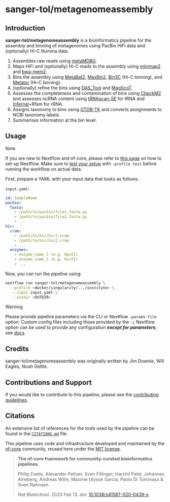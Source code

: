 # sanger-tol/metagenomeassembly

## Introduction

**sanger-tol/metagenomeassembly** is a bioinformatics pipeline for the assembly and binning of metagenomes
using PacBio HiFi data and (optionally) Hi-C Illumina data.

<!--  nf-core: Include a figure that guides the user through the major workflow steps. Many nf-core
     workflows use the "tube map" design for that. See https://nf-co.re/docs/contributing/design_guidelines#examples for examples.   -->

1. Assembles raw reads using [metaMDBG](https://github.com/GaetanBenoitDev/metaMDBG).
2. Maps HiFi and (optionally) Hi-C reads to the assembly using [minimap2](https://github.com/lh3/minimap2) and [bwa-mem2](https://github.com/bwa-mem2/bwa-mem2).
3. Bins the assembly using [MetaBat2](https://bitbucket.org/berkeleylab/metabat/src/master/), [MaxBin2](https://sourceforge.net/projects/maxbin2/), [Bin3C](https://github.com/cerebis/bin3C) (Hi-C binning), and [Metator](https://github.com/koszullab/metaTOR/) (Hi-C binning).
4. (optionally) refine the bins using [DAS_Tool](https://github.com/cmks/DAS_Tool) and [MagScoT](https://github.com/ikmb/MAGScoT).
5. Assesses the completeness and contamination of bins using [CheckM2](https://github.com/chklovski/CheckM2) and assesses ncRNA content using [tRNAscan-SE](https://github.com/UCSC-LoweLab/tRNAscan-SE) for tRNA and [Infernal](http://eddylab.org/infernal/)+Rfam for rRNA.
6. Assigns taxonomy to bins using [GTDB-TK](https://github.com/Ecogenomics/GTDBTk/) and converts assignments to NCBI taxonomy labels.
7. Summarises information at the bin level.

## Usage

> [!NOTE]
> If you are new to Nextflow and nf-core, please refer to [this page](https://nf-co.re/docs/usage/installation) on how to set-up Nextflow. Make sure to [test your setup](https://nf-co.re/docs/usage/introduction#how-to-run-a-pipeline) with `-profile test` before running the workflow on actual data.

First, prepare a YAML with your input data that looks as follows:

`input.yaml`:

```yaml
id: SampleName
pacbio:
  fasta:
    - /path/to/pacbio/file1.fasta.gz
    - /path/to/pacbio/file2.fasta.gz
    - ...
hic:
  cram:
    - /path/to/hic/hic1.cram
    - /path/to/hic/hic2.cram
    - ...
  enzymes:
    - enzyme_name_1 (e.g. DpnII)
    - enzyme_name_1 (e.g. HinfI)
    - ...
```

Now, you can run the pipeline using:

```bash
nextflow run sanger-tol/metagenomeassembly \
   -profile <docker/singularity/.../institute> \
   --input input.yaml \
   --outdir <OUTDIR>
```

> [!WARNING]
> Please provide pipeline parameters via the CLI or Nextflow `-params-file` option. Custom config files including those provided by the `-c` Nextflow option can be used to provide any configuration _**except for parameters**_; see [docs](https://nf-co.re/docs/usage/getting_started/configuration#custom-configuration-files).

## Credits

sanger-tol/metagenomeassembly was originally written by Jim Downie, Will Eagles, Noah Gettle.

<!-- We thank the following people for their extensive assistance in the development of this pipeline: -->

## Contributions and Support

If you would like to contribute to this pipeline, please see the [contributing guidelines](.github/CONTRIBUTING.md).

## Citations

<!-- TODO nf-core: Add citation for pipeline after first release. Uncomment lines below and update Zenodo doi and badge at the top of this file. -->
<!-- If you use sanger-tol/metagenomeassembly for your analysis, please cite it using the following doi: [10.5281/zenodo.XXXXXX](https://doi.org/10.5281/zenodo.XXXXXX) -->

<!-- TODO nf-core: Add bibliography of tools and data used in your pipeline -->

An extensive list of references for the tools used by the pipeline can be found in the [`CITATIONS.md`](CITATIONS.md) file.

This pipeline uses code and infrastructure developed and maintained by the [nf-core](https://nf-co.re) community, reused here under the [MIT license](https://github.com/nf-core/tools/blob/main/LICENSE).

> **The nf-core framework for community-curated bioinformatics pipelines.**
>
> Philip Ewels, Alexander Peltzer, Sven Fillinger, Harshil Patel, Johannes Alneberg, Andreas Wilm, Maxime Ulysse Garcia, Paolo Di Tommaso & Sven Nahnsen.
>
> _Nat Biotechnol._ 2020 Feb 13. doi: [10.1038/s41587-020-0439-x](https://dx.doi.org/10.1038/s41587-020-0439-x).
